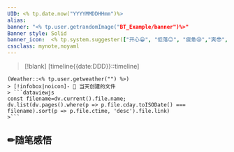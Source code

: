 ```yaml
---
UID: <% tp.date.now("YYYYMMDDHHmm")%> 
alias:
banner: "<% tp.user.getrandomImage("BT_Example/banner")%>"
Banner style: Solid
banner_icon:  <% tp.system.suggester(["开心😀", "低落😐", "疲惫😪","爽😎","平静😶"], ["😀", "😐", "😪", "😎", "😶"],false,'今天心情如何？') %>
cssclass: mynote,noyaml
---
```

> [!blank] 
> [timeline{{date:DDD}}::timeline]
```ad-flex
(Weather::<% tp.user.getweather("") %>)
> [!infobox|noicon]- 🔖 当天创建的文件
> ```dataviewjs 
const filename=dv.current().file.name;
dv.list(dv.pages().where(p => p.file.cday.toISODate() === filename).sort(p => p.file.ctime, 'desc').file.link) 
>```
```
## ✏随笔感悟

